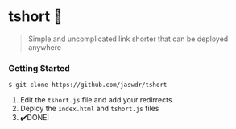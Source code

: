 # tshort 👕
> Simple and uncomplicated link shorter that can be deployed anywhere

### Getting Started

```
$ git clone https://github.com/jaswdr/tshort
```
1. Edit the `tshort.js` file and add your redirrects.
2. Deploy the `index.html` and `tshort.js` files
3. ✔️DONE!
